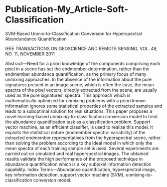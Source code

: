 # Publication-My_Article-Soft-Classification
SVM-Based Unmix-to-Classification Conversion for Hyperspectral Abundundance Quantification

IEEE TRANSACTIONS ON GEOSCIENCE AND REMOTE SENSING, VOL. 49, NO. 11, NOVEMBER 2011

Abstract—Need for a priori knowledge of the components comprising
each pixel in a scene has set the endmember determination,
rather than the endmember abundance quantification, as the
primary focus of many unmixing approaches. In the absence of
the information about the pure signatures present in an image
scene, which is often the case, the mean spectra of the pixel
vectors, directly extracted from the scene, are usually used as the
pure signatures’ spectra. This approach which is mathematically
optimized for unmixing problems with a priori known information
ignores some statistical properties of the extracted samples and
leads to a suboptimal solution for real situations. This paper proposes
a novel learning-based unmixing-to-classification conversion
model to treat the abundance quantification task as a classification
problem. Support vector machine, as an efficient classifier, is used
to realize this model. It exploits the statistical nature (endmember
spectral variability) of the extracted endmember representatives
from the hyperspectral scene, rather than solving the problem
according to the ideal model in which only the mean spectra of
each training sample set is used. Several experiments are carried
out on simulated and real hyperspectral images. The obtained
results validate the high performance of the proposed technique
in abundance quantification which is a key subpixel information
detection capability.
Index Terms—Abundance quantification, hyperspectral image,
key information detection, support vector machine (SVM),
unmixing-to-classification conversion model.
